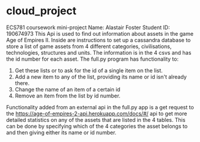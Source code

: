 # cloud_project
ECS781 coursework mini-project 
Name: Alastair Foster
Student ID: 190674973
This Api is used to find out information about assets in the game Age of Empires II.
Inside are instructions to set up a cassandra database to store a list of game assets from 4 different categories, civilisations, technologies, structures and units. The information is in the 4 csvs and has the id number for each asset.
The full.py program has functionality to:
1. Get these lists or to ask for the id of a single item on the list.
2. Add a new item to any of the list, providing its name or id isn't already there.
3. Change the name of an item of a certain id
4. Remove an item from the list by id number.

Functionality added from an external api in the full.py app is a get request to the https://age-of-empires-2-api.herokuapp.com/docs/#/ api to get more detailed statistics on any of the assets that are listed in the 4 tables. This can be done by specifying which of the 4 categories the asset belongs to and then giving either its name or id number.
